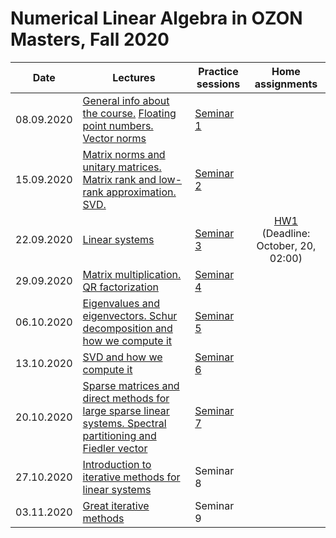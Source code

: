 # Numerical Linear Algebra in OZON Masters, Fall 2020

|Date| Lectures | Practice sessions | Home assignments|
|----|----|----| :----: |
|08.09.2020| [General info about the course.](./lectures/general_info.ipynb) [Floating point numbers. Vector norms](./lectures/lecture1/lecture-1.ipynb) | [Seminar 1](./seminars/seminar1/seminar1.ipynb) | |
| 15.09.2020 | [Matrix norms and unitary matrices. Matrix rank and low-rank approximation. SVD.](./lectures/lecture2/lecture2.ipynb) | [Seminar 2](./seminars/seminar2/seminar2.ipynb) |
| 22.09.2020 | [Linear systems](./lectures/lecture3/lecture3.ipynb) | [Seminar 3](./seminars/seminar3/seminar3.ipynb) | [HW1](./hw/hw1/hw1.ipynb) <br> (Deadline: October, 20, 02:00)
| 29.09.2020 | [Matrix multiplication. QR factorization](./lectures/lecture4/lecture4.ipynb) | [Seminar 4](./seminars/seminar4/seminar4.ipynb) | 
| 06.10.2020 | [Eigenvalues and eigenvectors. Schur decomposition and how we compute it](./lectures/lecture5/lecture5.ipynb) | [Seminar 5](./seminars/seminar5/seminar5.ipynb) |
| 13.10.2020 | [SVD and how we compute it](./lectures/lecture6/lecture6.ipynb) | [Seminar 6](./seminars/seminar6/seminar6.ipynb) |
| 20.10.2020 | [Sparse matrices and direct methods for large sparse linear systems. Spectral partitioning and Fiedler vector](./lectures/lecture7/lecture7.ipynb) | [Seminar 7](./seminars/seminar7/seminar7.ipynb) |
| 27.10.2020 | [Introduction to iterative methods for linear systems](./lectures/lecture8/lecture8.ipynb) | Seminar 8 | |
| 03.11.2020 | [Great iterative methods](./lectures/lecture9/lecture9.ipynb) | Seminar 9 | |
